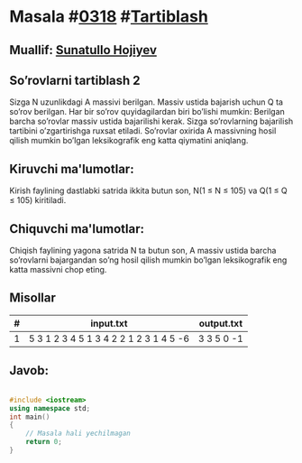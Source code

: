 
<h1>Masala #<a href="https://robocontest.uz/tasks/0318">0318</a> #<a href="https://robocontest.uz/tasks?category=9">Tartiblash</a></h1>
<h2> Muallif: <a href="https://robocontest.uz/profile/sunnat">Sunatullo Hojiyev</a></h2>
<h2>So’rovlarni tartiblash 2</h2>
<p>Sizga N uzunlikdagi A massivi berilgan. Massiv ustida bajarish uchun Q ta so’rov berilgan. Har bir so’rov quyidagilardan biri bo’lishi mumkin:
Berilgan barcha so’rovlar massiv ustida bajarilishi kerak.
Sizga so’rovlarning bajarilish tartibini o’zgartirishga ruxsat etiladi. So’rovlar oxirida A massivning hosil qilish mumkin bo’lgan leksikografik eng katta qiymatini aniqlang.</p>
<h2>Kiruvchi ma'lumotlar:</h2>
<p>Kirish faylining dastlabki satrida ikkita butun son, N(1 ≤ N ≤ 105) va Q(1 ≤ Q ≤ 105) kiritiladi.</p>
<h2>Chiquvchi ma'lumotlar:</h2>
<p>Chiqish faylining yagona satrida N ta butun son, A massiv ustida barcha so’rovlarni bajargandan so’ng hosil qilish mumkin bo’lgan leksikografik eng katta massivni chop eting.</p>
<h2>Misollar</h2>
<table>
    <thead>
        <tr>
            <th>#</th>
            <th>input.txt</th>
            <th>output.txt</th>
        </tr>
    </thead>
    <tbody>
            <tr>
                <td>1</td>
                <td>5 3
1 2 3 4 5
1 3 4 2
2 1 2 3
1 4 5 -6</td>
                <td>3 3 5 0 -1</td>
            </tr>
    </tbody>
    </table>
    
<h2>Javob:</h2>

######
```cpp
#include <iostream>
using namespace std;
int main()
{
    // Masala hali yechilmagan
    return 0;
}
```
